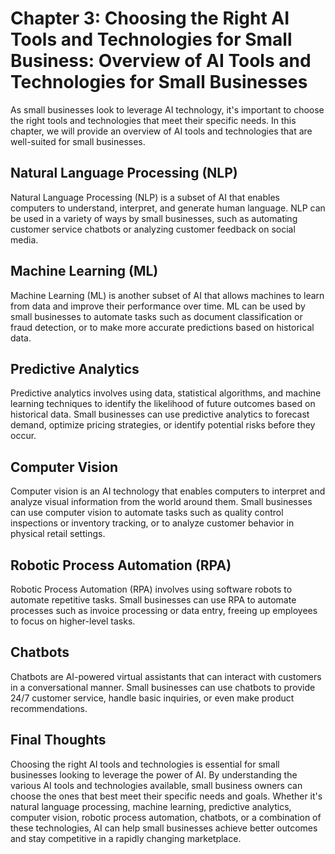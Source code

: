 Chapter 3: Choosing the Right AI Tools and Technologies for Small Business: Overview of AI Tools and Technologies for Small Businesses
======================================================================================================================================

As small businesses look to leverage AI technology, it's important to choose the right tools and technologies that meet their specific needs. In this chapter, we will provide an overview of AI tools and technologies that are well-suited for small businesses.

Natural Language Processing (NLP)
---------------------------------

Natural Language Processing (NLP) is a subset of AI that enables computers to understand, interpret, and generate human language. NLP can be used in a variety of ways by small businesses, such as automating customer service chatbots or analyzing customer feedback on social media.

Machine Learning (ML)
---------------------

Machine Learning (ML) is another subset of AI that allows machines to learn from data and improve their performance over time. ML can be used by small businesses to automate tasks such as document classification or fraud detection, or to make more accurate predictions based on historical data.

Predictive Analytics
--------------------

Predictive analytics involves using data, statistical algorithms, and machine learning techniques to identify the likelihood of future outcomes based on historical data. Small businesses can use predictive analytics to forecast demand, optimize pricing strategies, or identify potential risks before they occur.

Computer Vision
---------------

Computer vision is an AI technology that enables computers to interpret and analyze visual information from the world around them. Small businesses can use computer vision to automate tasks such as quality control inspections or inventory tracking, or to analyze customer behavior in physical retail settings.

Robotic Process Automation (RPA)
--------------------------------

Robotic Process Automation (RPA) involves using software robots to automate repetitive tasks. Small businesses can use RPA to automate processes such as invoice processing or data entry, freeing up employees to focus on higher-level tasks.

Chatbots
--------

Chatbots are AI-powered virtual assistants that can interact with customers in a conversational manner. Small businesses can use chatbots to provide 24/7 customer service, handle basic inquiries, or even make product recommendations.

Final Thoughts
--------------

Choosing the right AI tools and technologies is essential for small businesses looking to leverage the power of AI. By understanding the various AI tools and technologies available, small business owners can choose the ones that best meet their specific needs and goals. Whether it's natural language processing, machine learning, predictive analytics, computer vision, robotic process automation, chatbots, or a combination of these technologies, AI can help small businesses achieve better outcomes and stay competitive in a rapidly changing marketplace.
